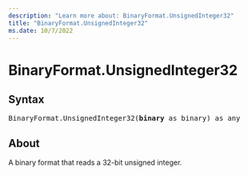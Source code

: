 ```yaml
---
description: "Learn more about: BinaryFormat.UnsignedInteger32"
title: "BinaryFormat.UnsignedInteger32"
ms.date: 10/7/2022
---
```

# BinaryFormat.UnsignedInteger32

## Syntax

<pre>
BinaryFormat.UnsignedInteger32(<b>binary</b> as binary) as any
</pre>

## About

A binary format that reads a 32-bit unsigned integer.
